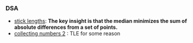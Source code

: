 
### DSA
- [stick lengths](https://cses.fi/problemset/task/1074): **The key insight is that the median minimizes the sum of absolute differences from a set of points.**
- [collecting numbers 2](https://cses.fi/problemset/task/2217/) : TLE for some reason